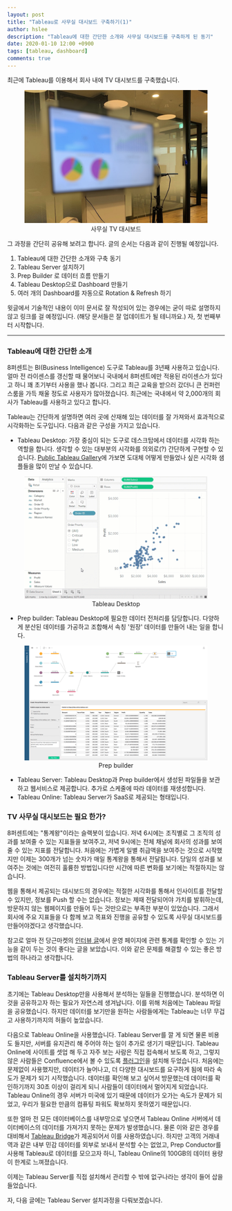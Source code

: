 ```yaml
---
layout: post
title: "Tableau로 사무실 대시보드 구축하기(1)"
author: hslee
description: "Tableau에 대한 간단한 소개와 사무실 대시보드를 구축하게 된 동기"
date: 2020-01-10 12:00 +0900
tags: [tableau, dashboard]
comments: true
---
```


최근에 Tableau를 이용해서 회사 내에 TV 대시보드를 구축했습니다.

<center>
<figure>
<img src="/images/tableau-dashboard-1.jpg" alt="views">
<figcaption>사무실 TV 대시보드</figcaption>
</figure>
</center>

그 과정을 간단히 공유해 보려고 합니다. 글의 순서는 다음과 같이 진행될 예정입니다.

1. Tableau에 대한 간단한 소개와 구축 동기
2. Tableau Server 설치하기
3. Prep Builder 로 데이터 흐름 만들기
4. Tableau Desktop으로 Dashboard 만들기
5. 여러 개의 Dashboard를 자동으로 Rotation & Refresh 하기

윗글에서 기술적인 내용이 이미 문서로 잘 작성되어 있는 경우에는 굳이 따로 설명하지 않고 링크를 걸 예정입니다. (해당 문서들은 잘 업데이트가 될 테니까요.) 자, 첫 번째부터 시작합니다.

----

### Tableau에 대한 간단한 소개

8퍼센트는 BI(Business Intelligence) 도구로 Tableau를 3년째 사용하고 있습니다. 얼마 전 라이센스를 갱신할 때 물어보니 국내에서 8퍼센트에만 적용된 라이센스가 있다고 하니 꽤 초기부터 사용을 했나 봅니다. 그리고 최근 교육을 받으러 갔더니 큰 컨퍼런스룸을 가득 채울 정도로 사용자가 많아졌습니다. 최근에는 국내에서 약 2,000개의 회사가 Tableau를 사용하고 있다고 합니다.

Tableau는 간단하게 설명하면 여러 곳에 산재해 있는 데이터를 잘 가져와서 효과적으로 시각화하는 도구입니다. 다음과 같은 구성을 가지고 있습니다.

- Tableau Desktop: 가장 중심이 되는 도구로 데스크탑에서 데이터를 시각화 하는 역할을 합니다. 생각할 수 있는 대부분의 시각화를 의외로(?) 간단하게 구현할 수 있습니다. [Public Tableau Gallery](https://public.tableau.com/ko-kr/gallery/?tab=viz-of-the-day&type=viz-of-the-day)에 가보면 도대체 어떻게 만들었나 싶은 시각화 샘플들을 많이 만날 수 있습니다.

<center>
<figure>
<img src="/images/tableau-dashboard-2.png" alt="views">
<figcaption>Tableau Desktop</figcaption>
</figure>
</center>

- Prep builder: Tableau Desktop에 필요한 데이터 전처리를 담당합니다. 다양하게 분산된 데이터를 가공하고 조합해서 속칭 '원장' 데이터를 만들어 내는 일을 합니다.

<center>
<figure>
<img src="/images/tableau-dashboard-3.png" alt="views">
<figcaption>Prep builder</figcaption>
</figure>
</center>

- Tableau Server: Tableau Desktop과 Prep builder에서 생성된 파일들을 보관하고 웹서비스로 제공합니다. 추가로 스케줄에 따라 데이터를 재생성합니다.
- Tableau Online: Tableau Server가 SaaS로 제공되는 형태입니다.



### TV 사무실 대시보드는 필요 한가?

8퍼센트에는 "통계왕"이라는 슬랙봇이 있습니다.  저녁 6시에는 조직별로 그 조직의 성과를 보여줄 수 있는 지표들을 보여주고, 저녁 9시에는 전체 채널에 회사의 성과를 보여줄 수 있는 지표를 전달합니다. 처음에는 가볍게 일별 취급액을 보여주는 것으로 시작했지만 이제는 300개가 넘는 숫자가 매일 통계왕을 통해서 전달됩니다. 당일의 성과를 보여주는 것에는 여전히 훌륭한 방법입니다만 시간에 따른 변화를 보기에는 적절하지는 않습니다.

웹을 통해서 제공되는 대시보드의 경우에는 적절한 시각화를 통해서 인사이트를 전달할 수 있지만, 정보를 Push 할 수는 없습니다. 정보는 제때 전달되어야 가치를 발휘하는데, 방문하지 않는 웹페이지를 만들어 두는 것만으로는 부족한 부분이 있었습니다. 그래서 회사에 주요 지표들을 다 함께 보고 목표와 진행을 공유할 수 있도록 사무실 대시보드를 만들어야겠다고 생각했습니다.

참고로 얼마 전 당근마켓의 [인터뷰 글](http://www.ingray.net/2019/12/17/a-billion-dollar-advice-to-speed-up-your-team/)에서 운영 페이지에 관련 통계를 확인할 수 있는 기능을 같이 두는 것이 좋다는 글을 보았습니다.  이와 같은 문제를 해결할 수 있는 좋은 방법의 하나라고 생각합니다.



### Tableau Server를 설치하기까지

초기에는 Tableau Desktop만을 사용해서 분석하는 일들을 진행했습니다. 분석하면 이것을 공유하고자 하는 필요가 자연스레 생겨납니다. 이를 위해 처음에는 Tableau 파일을 공유했습니다. 하지만 데이터를 보기만을 원하는 사람들에게는 Tableau는 너무 무겁고 사용하기까지의 허들이 높았습니다.

다음으로 Tableau Online을 사용했습니다. Tableau Server를 깔 게 되면 물론 비용도 들지만, 서버를 유지관리 해 주어야 하는 일이 추가로 생기기 때문입니다. Tableau Online에 사이트를 셋업 해 두고 자주 보는 사람은 직접 접속해서 보도록 하고, 그렇지 않은 사람들은 Confluence에서 볼 수 있도록 [플러그인](https://marketplace.atlassian.com/apps/350103/tableau-for-confluence-pro?hosting=server&tab=overview](https://marketplace.atlassian.com/apps/350103/tableau-for-confluence-pro?hosting=server&tab=overview))을 설치해 두었습니다.  처음에는 문제없이 사용했지만, 데이터가 늘어나고, 더 다양한 대시보드를 요구하게 됨에 따라 속도가 문제가 되기 시작했습니다. 데이터를 확인해 보고 싶어서 방문했는데 데이터를 확인하기까지 30초 이상이 걸리게 되니 사람들이 데이터에서 멀어지게 되었습니다. Tableau Online의 경우 서버가 미국에 있기 때문에 데이터가 오가는 속도가 문제가 되었고, 우리가 필요한 만큼의 컴퓨팅 파워도 확보하지 못하였기 때문입니다.

또한 얼마 전 모든 데이터베이스를 내부망으로 넣으면서 Tableau Online 서버에서 데이터베이스의 데이터를 가져가지 못하는 문제가 발생했습니다. 물론 이와 같은 경우를 대비해서 [Tableau Bridge](https://www.tableau.com/en-gb/products/tableau-bridge)가 제공되어서 이를 사용하였습니다. 하지만 고객의 거래내역과 같은 내부 민감 데이터를 외부로 보내서 분석할 수는 없었고, Prep Conductor를 사용해 Tableau로 데이터를 모으고자 하니, Tableau Online의 100GB의 데이터 용량이 한계로 느껴졌습니다.

이제는 Tableau Server를 직접 설치해서 관리할 수 밖에 없구나라는 생각이 들어 삽을 들었습니다.

자, 다음 글에는 Tableau Server 설치과정을 다뤄보겠습니다. 


